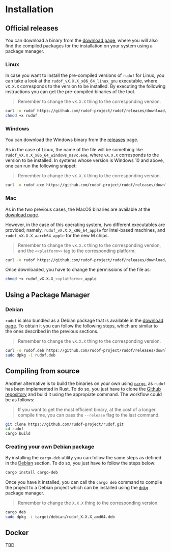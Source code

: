 # Installation

## Official releases

You can download a binary from the [download page](https://github.com/rudof-project/rudof/releases/latest), where you will also find the compiled packages for the installation on your system using a package manager.

### Linux

In case you want to install the pre-compiled versions of `rudof` for Linux, you can take a look at the `rudof_vX.X.X_x86_64_linux_gnu` executable, where `vX.X.X` corresponds to the version to be installed.
By executing the following instructions you can get the pre-compiled binaries of the tool.

> Remember to change the `vX.X.X` thing to the corresponding version.

```sh
curl -o rudof https://github.com/rudof-project/rudof/releases/download/vX.X.X/rudof_vX.X.X_x86_64_linux_gnu
chmod +x rudof
```

### Windows

You can download the Windows binary from the [releases](https://github.com/rudof-project/rudof/releases/latest) page.

As in the case of Linux, the name of the file will be something like `rudof_vX.X.X_x86_64_windows_msvc.exe`, where `vX.X.X` corresponds to the version to be installed.
In systems whose version is Windows 10 and above, one can run the following snippet:

> Remember to change the `vX.X.X` thing to the corresponding version.

```sh
curl -o rudof.exe https://github.com/rudof-project/rudof/releases/download/vX.X.X/rudof_vX.X.X_x86_64_windows_msvc.exe
```

### Mac

As in the two previous cases, the MacOS binaries are available at the [download page](https://github.com/rudof-project/rudof/releases/latest).

However, in the case of this operating system, two different executables are provided; namely, `rudof_vX.X.X_x86_64_apple` for Intel-based machines, and `rudof_vX.X.X_aarch64_apple` for the new M chips.

> Remember to change the `vX.X.X` thing to the corresponding version, and the `<<platform>>` tag to the corresponding platform.

```sh
curl -o rudof https://github.com/rudof-project/rudof/releases/download/vX.X.X/rudof_vX.X.X_<<platform>>_apple.exe
```

Once downloaded, you have to change the permissions of the file as:

```sh
chmod +x rudof_vX.X.X_<<platform>>_apple
```

## Using a Package Manager

### Debian

`rudof` is also bundled as a Debian package that is available in the [download page](https://github.com/rudof-project/rudof/releases/latest).
To obtain it you can follow the following steps, which are similar to the ones described in the previous sections.

> Remember to change the `vX.X.X` thing to the corresponding version.

```sh
curl -o rudof.deb https://github.com/rudof-project/rudof/releases/download/vX.X.X/rudof_vX.X.X_amd64.deb
sudo dpkg -i rudof.deb
```

## Compiling from source

Another alternative is to build the binaries on your own using [`cargo`](https://doc.rust-lang.org/cargo/), as `rudof` has been implemented in Rust.
To do so, you just have to clone the [Github repository](https://github.com/rudof-project/rudof) and build it using the appropiate command.
The workflow could be as follows:

> If you want to get the most efficient binary, at the cost of a longer compile time, you can pass the `--release` flag to the last command.

```sh
git clone https://github.com/rudof-project/rudof.git
cd rudof
cargo build
```

### Creating your own Debian package

By installing the `cargo-deb` utility you can follow the same steps as defined in the [Debian](#debian) section.
To do so, you just have to follow the steps below:

```sh
cargo install cargo-deb
```

Once you have it installed, you can call the `cargo deb` command to compile the project to a Debian project which can be installed using the [`dpkg`](https://man7.org/linux/man-pages/man1/dpkg.1.html) package manager.

> Remember to change the `X.X.X` thing to the corresponding version.

```sh
cargo deb
sudo dpkg -i target/debian/rudof_X.X.X_amd64.deb
```

## Docker

TBD
